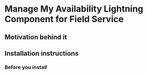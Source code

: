 # Manage My Availability Lightning Component for Field Service

## Motivation behind it


## Installation instructions

### Before you install
